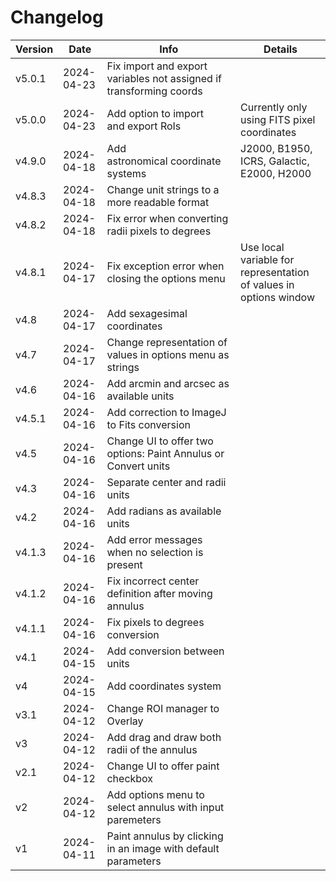 # Changelog

| Version | Date       | Info                                                                | Details                                                           |
| ------- | ---------- | ------------------------------------------------------------------- | ----------------------------------------------------------------- |
| v5.0.1  | 2024-04-23 | Fix import and export variables not assigned if transforming coords |                                                                   |
| v5.0.0  | 2024-04-23 | Add option to import and export RoIs                               | Currently only using FITS pixel coordinates                       |
| v4.9.0  | 2024-04-18 | Add astronomical coordinate systems                                | J2000, B1950, ICRS, Galactic, E2000, H2000                        |
| v4.8.3  | 2024-04-18 | Change unit strings to a more readable format                       |                                                                   |
| v4.8.2  | 2024-04-18 | Fix error when converting radii pixels to degrees                   |                                                                   |
| v4.8.1  | 2024-04-17 | Fix exception error when closing the options menu                  | Use local variable for representation of values in options window |
| v4.8    | 2024-04-17 | Add sexagesimal coordinates                                         |                                                                   |
| v4.7    | 2024-04-17 | Change representation of values in options menu as strings          |                                                                   |
| v4.6    | 2024-04-16 | Add arcmin and arcsec as available units                            |                                                                   |
| v4.5.1  | 2024-04-16 | Add correction to ImageJ to Fits conversion                         |                                                                   |
| v4.5    | 2024-04-16 | Change UI to offer two options: Paint Annulus or Convert units      |                                                                   |
| v4.3    | 2024-04-16 | Separate center and radii units                                     |                                                                   |
| v4.2    | 2024-04-16 | Add radians as available units                                      |                                                                   |
| v4.1.3  | 2024-04-16 | Add error messages when no selection is present                     |                                                                   |
| v4.1.2  | 2024-04-16 | Fix incorrect center definition after moving annulus                |                                                                   |
| v4.1.1  | 2024-04-16 | Fix pixels to degrees conversion                                    |                                                                   |
| v4.1    | 2024-04-15 | Add conversion between units                                       |                                                                   |
| v4      | 2024-04-15 | Add coordinates system                                              |                                                                   |
| v3.1    | 2024-04-12 | Change ROI manager to Overlay                                       |                                                                   |
| v3      | 2024-04-12 | Add drag and draw both radii of the annulus                         |                                                                   |
| v2.1    | 2024-04-12 | Change UI to offer paint checkbox                                   |                                                                   |
| v2      | 2024-04-12 | Add options menu to select annulus with input paremeters            |                                                                   |
| v1      | 2024-04-11 | Paint annulus by clicking in an image with default parameters       |                                                                   |
